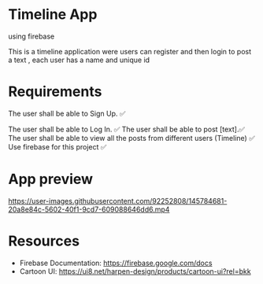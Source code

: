 # Timeline App
 using firebase 

This is a timeline application were users can register and then login to post a text , each user has a name and unique id

# Requirements 
The user shall be able to Sign Up. ✅

The user shall be able to Log In. ✅
The user shall be able to post [text].✅
The user shall be able to view all the posts from different users (Timeline) ✅
Use firebase for this project ✅

# App preview 


https://user-images.githubusercontent.com/92252808/145784681-20a8e84c-5602-40f1-9cd7-609088646dd6.mp4

# Resources 
- Firebase Documentation: https://firebase.google.com/docs
- Cartoon UI: https://ui8.net/harpen-design/products/cartoon-ui?rel=bkk


